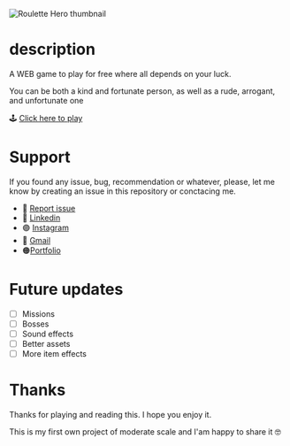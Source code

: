 ![Roulette Hero thumbnail]([https://github.com/Luca-Javier/Roulette-Hero/assets/86807758/95c771ae-0998-4f5b-b67e-897b2dedbf32](https://user-images.githubusercontent.com/86807758/242654307-4af7a0b3-9308-428b-b02b-29fe53048928.jpg))

# description

A WEB game to play for free where all depends on your luck.

You can be both a kind and fortunate person, as well as a rude, arrogant, and unfortunate one

🕹️ [Click here to play](https://roulette-hero.vercel.app)

<!-- # Docs

Docs generated with JSDoc to explain the most importance things about the code.

:bookmark_tabs: [Click here to see the docs](https://SOOOOOON)

Also you can see the tests for understand better the code. -->

# Support

If you found any issue, bug, recommendation or whatever, please, let me know by creating an issue in this repository or conctacing me.

- :ledger: [Report issue](https://github.com/Luca-Javier/Roulette-Hero/issues)
- 🔵 [Linkedin](https://www.linkedin.com/in/luca-javier-a103a2231/)
- :purple_circle: [Instagram](https://www.instagram.com/luca_javier15/)
- 🔴 [Gmail](mailto:luca.jav45@gmail.com)
- :orange_circle:[Portfolio](https://luca-javier.github.io/portfolio/)

# Future updates

- [ ] Missions
- [ ] Bosses
- [ ] Sound effects
- [ ] Better assets
- [ ] More item effects

# Thanks

Thanks for playing and reading this. I hope you enjoy it.

This is my first own project of moderate scale and I'am happy to share it :nerd_face:
